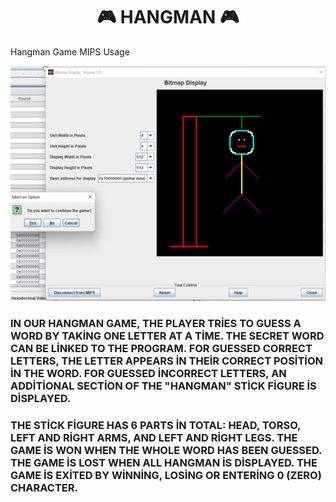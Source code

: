 # <h1 align="center">:video_game: HANGMAN :video_game:
 Hangman Game MIPS Usage
 
![Screenshot](hangman.png)

### IN OUR HANGMAN GAME, THE PLAYER TRİES TO GUESS A WORD BY TAKİNG ONE LETTER AT A TİME. THE SECRET WORD CAN BE LİNKED TO THE PROGRAM. FOR GUESSED CORRECT LETTERS, THE LETTER APPEARS İN THEİR CORRECT POSİTİON İN THE WORD. FOR GUESSED İNCORRECT LETTERS, AN ADDİTİONAL SECTİON OF THE "HANGMAN" STİCK FİGURE İS DİSPLAYED.  

### THE STİCK FİGURE HAS 6 PARTS İN TOTAL: HEAD, TORSO, LEFT AND RİGHT ARMS, AND LEFT AND RİGHT LEGS. THE GAME İS WON WHEN THE WHOLE WORD HAS BEEN GUESSED. THE GAME İS LOST WHEN ALL HANGMAN İS DİSPLAYED. THE GAME İS EXİTED BY WİNNİNG, LOSİNG OR ENTERİNG 0 (ZERO) CHARACTER.
